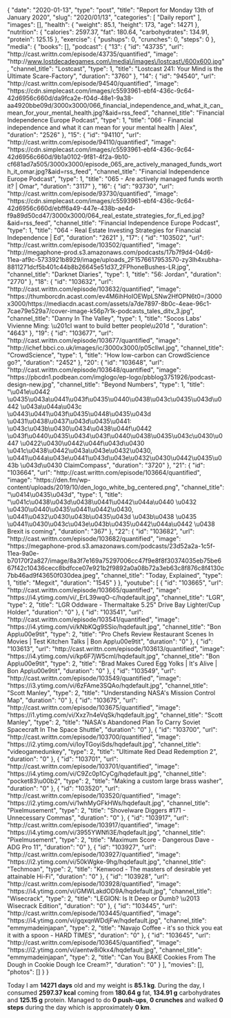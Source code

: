 {
    "date": "2020-01-13",
    "type": "post",
    "title": "Report for Monday 13th of January 2020",
    "slug": "2020\/01\/13",
    "categories": [
        "Daily report"
    ],
    "images": [],
    "health": {
        "weight": 85.1,
        "height": 173,
        "age": 14271
    },
    "nutrition": {
        "calories": 2597.37,
        "fat": 180.64,
        "carbohydrates": 134.91,
        "protein": 125.15
    },
    "exercise": {
        "pushups": 0,
        "crunches": 0,
        "steps": 0
    },
    "media": {
        "books": [],
        "podcast": {
            "13": {
                "id": "43735",
                "url": "http:\/\/cast.writtn.com\/episode\/43735\/quantified",
                "image": "http:\/\/www.lostdecadegames.com\/media\/images\/lostcast\/600x600.jpg",
                "channel_title": "Lostcast",
                "type": 1,
                "title": "Lostcast 241: Your Mind is the Ultimate Scare-Factory",
                "duration": "3760"
            },
            "14": {
                "id": "94540",
                "url": "http:\/\/cast.writtn.com\/episode\/94540\/quantified",
                "image": "https:\/\/cdn.simplecast.com\/images\/c5593961-ebf4-436c-9c64-42d6956c660d\/da9fca2e-f04d-48e1-9a38-aa4920bbe09d\/3000x3000\/066_financial_independence_and_what_it_can_mean_for_your_mental_health.jpg?&aid=rss_feed",
                "channel_title": "Financial Independence Europe Podcast",
                "type": 1,
                "title": "066 - Financial independence and what it can mean for your mental health | Alex",
                "duration": "2526"
            },
            "15": {
                "id": "94110",
                "url": "http:\/\/cast.writtn.com\/episode\/94110\/quantified",
                "image": "https:\/\/cdn.simplecast.com\/images\/c5593961-ebf4-436c-9c64-42d6956c660d\/9b1a0102-9f81-4f2a-9b10-cf681ad7a505\/3000x3000\/episode_065_are_actively_managed_funds_worth_it_omar.jpg?&aid=rss_feed",
                "channel_title": "Financial Independence Europe Podcast",
                "type": 1,
                "title": "065 - Are actively managed funds worth it? | Omar",
                "duration": "3117"
            },
            "16": {
                "id": "93730",
                "url": "http:\/\/cast.writtn.com\/episode\/93730\/quantified",
                "image": "https:\/\/cdn.simplecast.com\/images\/c5593961-ebf4-436c-9c64-42d6956c660d\/ebff6a49-447e-438b-ae4d-f9a89d50cd47\/3000x3000\/064_real_estate_strategies_for_fi_ed.jpg?&aid=rss_feed",
                "channel_title": "Financial Independence Europe Podcast",
                "type": 1,
                "title": "064 - Real Estate Investing Strategies for Financial Independence | Ed",
                "duration": "2621"
            },
            "17": {
                "id": "103502",
                "url": "http:\/\/cast.writtn.com\/episode\/103502\/quantified",
                "image": "http:\/\/megaphone-prod.s3.amazonaws.com\/podcasts\/17b7f9d4-04d6-11ea-af9c-5733921b8929\/image\/uploads_2F1576617953570-zy3lh4xubha-8811271dcf5b401c44b8b26645e51d37_2FPhoneBushes-LR.jpg",
                "channel_title": "Darknet Diaries",
                "type": 1,
                "title": "56: Jordan",
                "duration": "2770"
            },
            "18": {
                "id": "103632",
                "url": "http:\/\/cast.writtn.com\/episode\/103632\/quantified",
                "image": "https:\/\/thumborcdn.acast.com\/ev4M6ihHoIOEWpLSNw2HfOPN6t0=\/3000x3000\/https:\/\/mediacdn.acast.com\/assets\/a7de7897-8b0c-4eae-96c1-7cae79e529a7\/cover-image-k56p7r1k-podcasts_tales_ditv_3.jpg",
                "channel_title": "Danny In The Valley",
                "type": 1,
                "title": "Socos Labs' Vivienne Ming: \u201cI want to build better people\u201d ",
                "duration": "4643"
            },
            "19": {
                "id": "103677",
                "url": "http:\/\/cast.writtn.com\/episode\/103677\/quantified",
                "image": "http:\/\/ichef.bbci.co.uk\/images\/ic\/3000x3000\/p05cllwl.jpg",
                "channel_title": "CrowdScience",
                "type": 1,
                "title": "How low-carbon can CrowdScience go?",
                "duration": "2452"
            },
            "20": {
                "id": "103648",
                "url": "http:\/\/cast.writtn.com\/episode\/103648\/quantified",
                "image": "https:\/\/pbcdn1.podbean.com\/imglogo\/ep-logo\/pbblog3751926\/podcast-design-new.jpg",
                "channel_title": "Beyond Numbers",
                "type": 1,
                "title": "\u041e\u0442 \u0435\u043a\u0441\u043f\u0435\u0440\u0438\u043c\u0435\u043d\u0442 \u043a\u044a\u043c \u0443\u0441\u043f\u0435\u0448\u0435\u043d \u0431\u0438\u0437\u043d\u0435\u0441: \u043c\u043b\u0430\u0434\u0438\u044f\u0442 \u043f\u0440\u0435\u0434\u043f\u0440\u0438\u0435\u043c\u0430\u0447 \u0422\u0430\u0442\u044f\u043d\u0430 \u041c\u0438\u0442\u043a\u043e\u0432\u0430, \u0441\u044a\u043e\u0441\u043d\u043e\u0432\u0430\u0442\u0435\u043b \u043d\u0430 ClaimCompass",
                "duration": "3720"
            },
            "21": {
                "id": "103664",
                "url": "http:\/\/cast.writtn.com\/episode\/103664\/quantified",
                "image": "https:\/\/den.fm\/wp-content\/uploads\/2019\/10\/den_logo_white_bg_centered.png",
                "channel_title": "\u0414\u0435\u043d",
                "type": 1,
                "title": "\u041c\u0438\u043d\u0438\u0441\u0442\u044a\u0440 \u0432 \u0430\u0440\u0435\u0441\u0442\u0430, \u0441\u0432\u0430\u043b\u0435\u043d \u043b\u0438 \u0435 \u0441\u0430\u043c\u043e\u043b\u0435\u0442\u044a\u0442 \u0438 Brexit is coming",
                "duration": "367"
            },
            "22": {
                "id": "103682",
                "url": "http:\/\/cast.writtn.com\/episode\/103682\/quantified",
                "image": "https:\/\/megaphone-prod.s3.amazonaws.com\/podcasts\/23d52a2a-1c5f-11ea-9a0e-b70170f2a827\/image\/8a3f7e169a75297006cc47f9e8f8f30374035eb75be667f42c10436cecc8bdfcce07e921b2f9892a0a08b72a3eb63c8f876c8f4130c7bb46ad9f43650f030dea.jpeg",
                "channel_title": "Today, Explained",
                "type": 1,
                "title": "Megxit",
                "duration": "1545"
            }
        },
        "youtube": [
            {
                "id": "103665",
                "url": "http:\/\/cast.writtn.com\/episode\/103665\/quantified",
                "image": "https:\/\/i4.ytimg.com\/vi\/_ErL39wqO-c\/hqdefault.jpg",
                "channel_title": "LGR",
                "type": 2,
                "title": "LGR Oddware - Thermaltake 5.25\" Drive Bay Lighter\/Cup Holder",
                "duration": "0"
            },
            {
                "id": "103541",
                "url": "http:\/\/cast.writtn.com\/episode\/103541\/quantified",
                "image": "https:\/\/i4.ytimg.com\/vi\/kNbKQg9SSio\/hqdefault.jpg",
                "channel_title": "Bon App\u00e9tit",
                "type": 2,
                "title": "Pro Chefs Review Restaurant Scenes In Movies | Test Kitchen Talks | Bon App\u00e9tit",
                "duration": "0"
            },
            {
                "id": "103613",
                "url": "http:\/\/cast.writtn.com\/episode\/103613\/quantified",
                "image": "https:\/\/i4.ytimg.com\/vi\/kp6F7jW5cmI\/hqdefault.jpg",
                "channel_title": "Bon App\u00e9tit",
                "type": 2,
                "title": "Brad Makes Cured Egg Yolks | It's Alive | Bon App\u00e9tit",
                "duration": "0"
            },
            {
                "id": "103549",
                "url": "http:\/\/cast.writtn.com\/episode\/103549\/quantified",
                "image": "https:\/\/i3.ytimg.com\/vi\/6zFAme3SQAo\/hqdefault.jpg",
                "channel_title": "Scott Manley",
                "type": 2,
                "title": "Understanding NASA's Mission Control Map",
                "duration": "0"
            },
            {
                "id": "103675",
                "url": "http:\/\/cast.writtn.com\/episode\/103675\/quantified",
                "image": "https:\/\/i1.ytimg.com\/vi\/Xxz7n4eVqSk\/hqdefault.jpg",
                "channel_title": "Scott Manley",
                "type": 2,
                "title": "NASA's Abandoned Plan To Carry Soviet Spacecraft In The Space Shuttle",
                "duration": "0"
            },
            {
                "id": "103700",
                "url": "http:\/\/cast.writtn.com\/episode\/103700\/quantified",
                "image": "https:\/\/i2.ytimg.com\/vi\/IoyTGoyiSds\/hqdefault.jpg",
                "channel_title": "videogamedunkey",
                "type": 2,
                "title": "Ultimate Red Dead Redemption 2",
                "duration": "0"
            },
            {
                "id": "103701",
                "url": "http:\/\/cast.writtn.com\/episode\/103701\/quantified",
                "image": "https:\/\/i4.ytimg.com\/vi\/C9Zc0p1CyCg\/hqdefault.jpg",
                "channel_title": "pocket83\u00b2",
                "type": 2,
                "title": "Making a custom large brass washer",
                "duration": "0"
            },
            {
                "id": "103520",
                "url": "http:\/\/cast.writtn.com\/episode\/103520\/quantified",
                "image": "https:\/\/i2.ytimg.com\/vi\/1whMyGFkHWs\/hqdefault.jpg",
                "channel_title": "Pixelmusement",
                "type": 2,
                "title": "Shovelware Diggers #171 - Unnecessary Commas",
                "duration": "0"
            },
            {
                "id": "103917",
                "url": "http:\/\/cast.writtn.com\/episode\/103917\/quantified",
                "image": "https:\/\/i4.ytimg.com\/vi\/3955YWNfi3E\/hqdefault.jpg",
                "channel_title": "Pixelmusement",
                "type": 2,
                "title": "Maximum Score - Dangerous Dave - ADG Pro 11",
                "duration": "0"
            },
            {
                "id": "103927",
                "url": "http:\/\/cast.writtn.com\/episode\/103927\/quantified",
                "image": "https:\/\/i2.ytimg.com\/vi\/50kWgke-9hg\/hqdefault.jpg",
                "channel_title": "Techmoan",
                "type": 2,
                "title": "Kenwood - The masters of desirable yet attainable Hi-Fi",
                "duration": "0"
            },
            {
                "id": "103928",
                "url": "http:\/\/cast.writtn.com\/episode\/103928\/quantified",
                "image": "https:\/\/i4.ytimg.com\/vi\/GMWLakdOD9A\/hqdefault.jpg",
                "channel_title": "Wisecrack",
                "type": 2,
                "title": "LEGION: Is It Deep or Dumb? \u2013 Wisecrack Edition",
                "duration": "0"
            },
            {
                "id": "103445",
                "url": "http:\/\/cast.writtn.com\/episode\/103445\/quantified",
                "image": "https:\/\/i4.ytimg.com\/vi\/gqxqnWDdjFw\/hqdefault.jpg",
                "channel_title": "emmymadeinjapan",
                "type": 2,
                "title": "Navajo Coffee - it's so thick you eat it with a spoon - HARD TIMES",
                "duration": "0"
            },
            {
                "id": "103645",
                "url": "http:\/\/cast.writtn.com\/episode\/103645\/quantified",
                "image": "https:\/\/i2.ytimg.com\/vi\/aentw8i0kx4\/hqdefault.jpg",
                "channel_title": "emmymadeinjapan",
                "type": 2,
                "title": "Can You BAKE Cookies From The Dough in Cookie Dough Ice Cream?",
                "duration": "0"
            }
        ],
        "movies": [],
        "photos": []
    }
}

Today I am <strong>14271 days</strong> old and my weight is <strong>85.1 kg</strong>. During the day, I consumed <strong>2597.37 kcal</strong> coming from <strong>180.64 g</strong> fat, <strong>134.91 g</strong> carbohydrates and <strong>125.15 g</strong> protein. Managed to do <strong>0 push-ups</strong>, <strong>0 crunches</strong> and walked <strong>0 steps</strong> during the day which is approximately <strong>0 km</strong>.